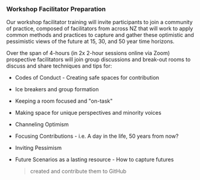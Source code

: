 ### Workshop Facilitator Preparation

Our workshop facilitator training will invite participants to join a
community of practice, composed of facilitators from across NZ that will
work to apply common methods and practices to capture and gather these
optimistic and pessimistic views of the future at 15, 30, and 50 year
time horizons.

Over the span of 4-hours (in 2x 2-hour sessions online via Zoom)
prospective facilitators will join group discussions and break-out rooms
to discuss and share techniques and tips for:

-   Codes of Conduct - Creating safe spaces for contribution

-   Ice breakers and group formation

-   Keeping a room focused and "on-task"

-   Making space for unique perspectives and minority voices

-   Channeling Optimism

-   Focusing Contributions - i.e. A day in the life, 50 years from now?

-   Inviting Pessimism

-   Future Scenarios as a lasting resource - How to capture futures
    > created and contribute them to GitHub

